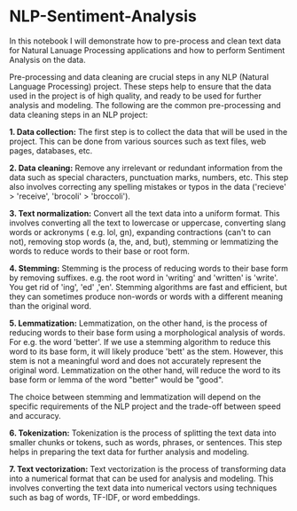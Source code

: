 # NLP-Sentiment-Analysis

In this notebook I will demonstrate how to pre-process and clean text data for Natural Lanuage Processing applications and how to perform Sentiment Analysis on the data.

Pre-processing and data cleaning are crucial steps in any NLP (Natural Language Processing) project. These steps help to ensure that the data used in the project is of high quality, and ready to be used for further analysis and modeling. The following are the common pre-processing and data cleaning steps in an NLP project:

**1. Data collection:** The first step is to collect the data that will be used in the project. This can be done from various sources such as text files, web pages, databases, etc.


**2. Data cleaning:** Remove any irrelevant or redundant information from the data such as special characters, punctuation marks, numbers, etc. This step also involves correcting any spelling mistakes or typos in the data ('recieve' > 'receive', 'brocoli' > 'broccoli').


**3. Text normalization:** Convert all the text data into a uniform format. This involves converting all the text to lowercase or uppercase, converting slang words or ackronyms ( e.g. lol, gn), expanding contractions (can't to can not), removing stop words (a, the, and, but), stemming or lemmatizing the words to reduce words to their base or root form.


**4. Stemming:** Stemming is the process of reducing words to their base form by removing suffixes. e.g. the root word in 'writing' and 'written' is 'write'. You get rid of 'ing', 'ed' ,'en'. Stemming algorithms are fast and efficient, but they can sometimes produce non-words or words with a different meaning than the original word.


**5. Lemmatization:** Lemmatization, on the other hand, is the process of reducing words to their base form using a morphological analysis of words. For e.g. the word 'better'. If we use a stemming algorithm to reduce this word to its base form, it will likely produce 'bett' as the stem. However, this stem is not a meaningful word and does not accurately represent the original word. Lemmatization on the other hand, will reduce the word to its base form or lemma of the word "better" would be "good".

The choice between stemming and lemmatization will depend on the specific requirements of the NLP project and the trade-off between speed and accuracy.


**6. Tokenization:** Tokenization is the process of splitting the text data into smaller chunks or tokens, such as words, phrases, or sentences. This step helps in preparing the text data for further analysis and modeling.


**7. Text vectorization:** Text vectorization is the process of transforming data into a numerical format that can be used for analysis and modeling. This involves converting the text data into numerical vectors using techniques such as bag of words, TF-IDF, or word embeddings.
